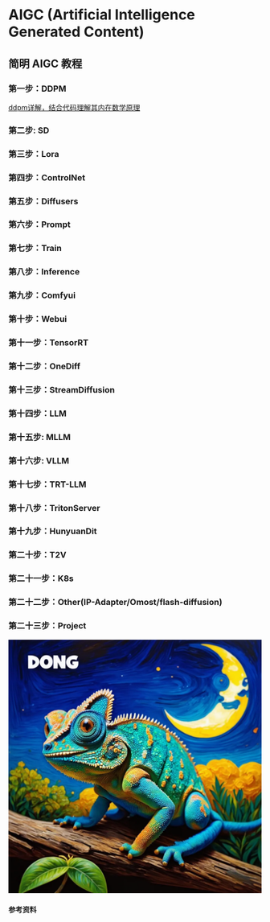 # AIGC (Artificial Intelligence Generated Content)

## **简明 AIGC 教程**

### 第一步：DDPM

[ddpm详解，结合代码理解其内在数学原理](https://github.com/cvdong/Aigc_dong/blob/main/src/ddpm/Generating_flowers_using_DDPMs.ipynb)

### 第二步: SD

### 第三步：Lora

### 第四步：ControlNet

### 第五步：Diffusers

### 第六步：Prompt

### 第七步：Train

### 第八步：Inference

### 第九步：Comfyui

### 第十步：Webui

### 第十一步：TensorRT

### 第十二步：OneDiff

### 第十三步：StreamDiffusion

### 第十四步：LLM

### 第十五步: MLLM

### 第十六步: VLLM

### 第十七步：TRT-LLM

### 第十八步：TritonServer

### 第十九步：HunyuanDit

### 第二十步：T2V

### 第二十一步：K8s

### 第二十二步：Other(IP-Adapter/Omost/flash-diffusion)

### 第二十三步：Project


![chameleon](./workspace/images/chameleon-dong-3.jpg)

####  参考资料

